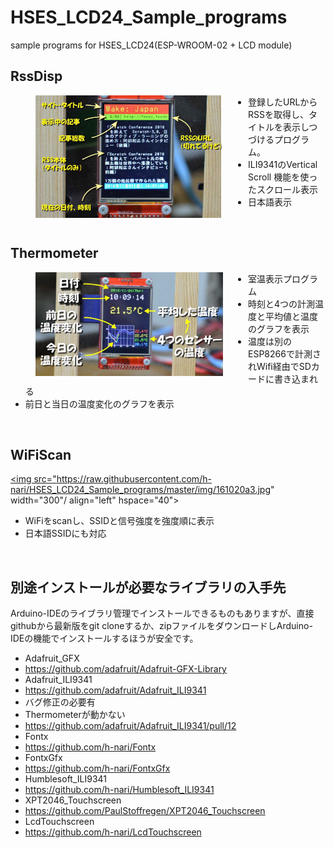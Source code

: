 # HSES_LCD24_Sample_programs

sample programs for HSES_LCD24(ESP-WROOM-02 + LCD module)

## RssDisp


<a href="https://github.com/h-nari/HSES_LCD24_Sample_programs/blob/master/img/161107a6m.jpg?raw=true"><img src="https://github.com/h-nari/HSES_LCD24_Sample_programs/blob/master/img/161107a6m.jpg?raw=true" align="left" hspace="40" width="300"/></a>

* 登録したURLからRSSを取得し、タイトルを表示しつづけるプログラム。
* ILI9341のVertical Scroll 機能を使ったスクロール表示
* 日本語表示

<br clear="left"/>

## Thermometer

<a href="https://github.com/h-nari/HSES_LCD24_Sample_programs/blob/master/img/161124a1i.jpg?raw=true"><img src="https://github.com/h-nari/HSES_LCD24_Sample_programs/blob/master/img/161124a1i.jpg?raw=true" width="300" align="left" hspace="40"/></a>

* 室温表示プログラム
* 時刻と4つの計測温度と平均値と温度のグラフを表示
* 温度は別のESP8266で計測されWifi経由でSDカードに書き込まれる
* 前日と当日の温度変化のグラフを表示

<br clear="left"/>

## WiFiScan

<a href="https://raw.githubusercontent.com/h-nari/HSES_LCD24_Sample_programs/master/img/161020a3.jpg"><img src="https://raw.githubusercontent.com/h-nari/HSES_LCD24_Sample_programs/master/img/161020a3.jpg" width="300"/ align="left" hspace="40"></a>

* WiFiをscanし、SSIDと信号強度を強度順に表示
* 日本語SSIDにも対応

<br clear="left"/>

## 別途インストールが必要なライブラリの入手先

Arduino-IDEのライブラリ管理でインストールできるものもありますが、直接githubから最新版をgit cloneするか、zipファイルをダウンロードしArduino-IDEの機能でインストールするほうが安全です。

* Adafruit_GFX
 * https://github.com/adafruit/Adafruit-GFX-Library
* Adafruit_ILI9341
 * https://github.com/adafruit/Adafruit_ILI9341
 * バグ修正の必要有
  * Thermometerが動かない
  * https://github.com/adafruit/Adafruit_ILI9341/pull/12
* Fontx
 * https://github.com/h-nari/Fontx
* FontxGfx
 * https://github.com/h-nari/FontxGfx
* Humblesoft_ILI9341
 * https://github.com/h-nari/Humblesoft_ILI9341
* XPT2046_Touchscreen
 * https://github.com/PaulStoffregen/XPT2046_Touchscreen
* LcdTouchscreen
 * https://github.com/h-nari/LcdTouchscreen
